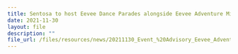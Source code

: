 ```yaml
---
title: Sentosa to host Eevee Dance Parades alongside Eevee Adventure Mission
date: 2021-11-30
layout: file
description: ""
file_url: /files/resources/news/20211130_Event_%20Advisory_Eevee_Adventure.pdf
---
```



